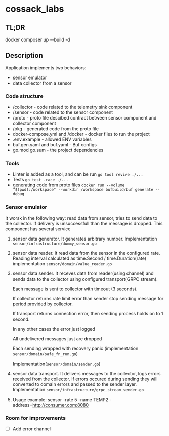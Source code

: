 # cossack_labs

## TL;DR
docker composer up --build -d

## Description
Application implements two behaviors:
 - sensor emulator
 - data collector from a sensor
   

### Code structure
 - /collector - code related to the telemetry sink component
 - /sensor - code related to the sensor component
 - /proto - proto file descibed contract between sensor component and collector component
 - /pkg - generated code from the proto file
 - docker-compose.yml and /docker - docker files to run the project
 - .env.example - allowed ENV variables
 - buf.gen.yaml and buf.yaml - Buf configs
 - go.mod go.sum - the project dependencies

### Tools 
 - Linter is added as a tool, and can be run `go tool revive ./...`
 - Tests `go test -race ./...`
 - generating code from proto files `docker run --volume "$(pwd):/workspace" --workdir /workspace bufbuild/buf generate --debug`

### Sensor emulator
It worsk in the following way: read data from sensor, tries to send data to the collector. If delivery is unsuccessfull than the message is dropped.
This component has several service
1) sensor data generator. It generates arbitrary number. Implementation `sensor/infrastructure/dummy_sensor.go`
2) sensor data reader. It read data from the sensor in the configured rate.
   Reading interval calculated as time.Second / time.Duration(rate)
   implementation `sensor/domain/value_reader.go`
3) sensor data sender. It receves data from reader(using channel) and sends data to the collector using configured transport(GRPC stream).

   Each message is sent to collector with timeout (3 seconds).

   If collector returns rate limit error than sender stop sending message for period provided by collector.

   If transport returns connection error, then sending process holds on to 1 second.

   In any other cases the error just logged

   All undelivered messages just are dropped

   Each sending wrapped with recovery panic (implementation `sensor/domain/safe_fn_run.go`)

   Implementation(`sensor/domain/sender.go`)
   
5) sensor data transport. It delivers messages to the collector, logs errors received from the collector. If errors occured during sending they will converted to domain errors and passed to the sender layer. Implementation `sensor/infrastructure/grpc_stream_sender.go`
6) Usage example: sensor -rate 5 -name TEMP2 -address=http://consumer.com:8080

### Room for improvements
- [ ] Add error channel
